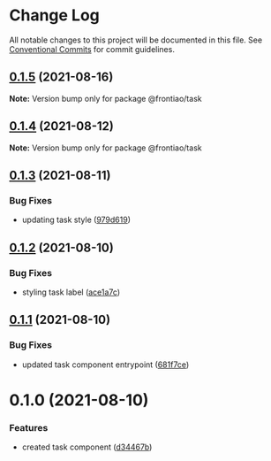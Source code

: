 # Change Log

All notable changes to this project will be documented in this file.
See [Conventional Commits](https://conventionalcommits.org) for commit guidelines.

## [0.1.5](https://github.com/mateusrdgs/frontiao-ui/compare/@frontiao/task@0.1.4...@frontiao/task@0.1.5) (2021-08-16)

**Note:** Version bump only for package @frontiao/task





## [0.1.4](https://github.com/mateusrdgs/frontiao-ui/compare/@frontiao/task@0.1.3...@frontiao/task@0.1.4) (2021-08-12)

**Note:** Version bump only for package @frontiao/task





## [0.1.3](https://github.com/mateusrdgs/frontiao-ui/compare/@frontiao/task@0.1.2...@frontiao/task@0.1.3) (2021-08-11)


### Bug Fixes

* updating task style ([979d619](https://github.com/mateusrdgs/frontiao-ui/commit/979d619e01268cf506a7447c897e3b4050807aa4))





## [0.1.2](https://github.com/mateusrdgs/frontiao-ui/compare/@frontiao/task@0.1.1...@frontiao/task@0.1.2) (2021-08-10)


### Bug Fixes

* styling task label ([ace1a7c](https://github.com/mateusrdgs/frontiao-ui/commit/ace1a7cf51d87f70a881bdb7dab1ee012a8c607a))





## [0.1.1](https://github.com/mateusrdgs/frontiao-ui/compare/@frontiao/task@0.1.0...@frontiao/task@0.1.1) (2021-08-10)


### Bug Fixes

* updated task component entrypoint ([681f7ce](https://github.com/mateusrdgs/frontiao-ui/commit/681f7ce1376761cc5b34e6d5ee42fb25bb838bc4))





# 0.1.0 (2021-08-10)


### Features

* created task component ([d34467b](https://github.com/mateusrdgs/frontiao-ui/commit/d34467bd201aec2a02c5eb957541eb8777f8c20f))
